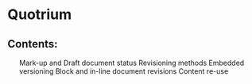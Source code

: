 <!DOCTYPE html PUBLIC "-//W3C//DTD XHTML 1.0 Transitional//EN" "http://www.w3.org/TR/xhtml1/DTD/xhtml1-transitional.dtd"
<html xmlns="http://www.w3.org/1999/xhtml">
# Quotrium
<meta name="devOp_Quotrium" content="Mark up and revisioning theory">
<head>
<title>Versions and document revision - SOW</title>
<body>
<h2>Contents:</h2>
<p><ol>
  Mark-up and Draft document status
  Revisioning methods
  Embedded versioning
  Block and in-line document revisions
  Content re-use </ol></p>
  
</body>
</head>
